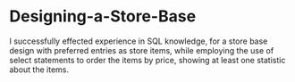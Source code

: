 # Designing-a-Store-Base
I successfully effected experience in SQL knowledge, for a store base design with preferred entries as store items, while employing the use of select statements to order the items by price, showing at least one statistic about the items.
